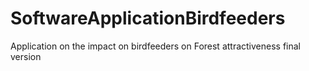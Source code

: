 # SoftwareApplicationBirdfeeders
Application on the impact on birdfeeders on Forest attractiveness final version
